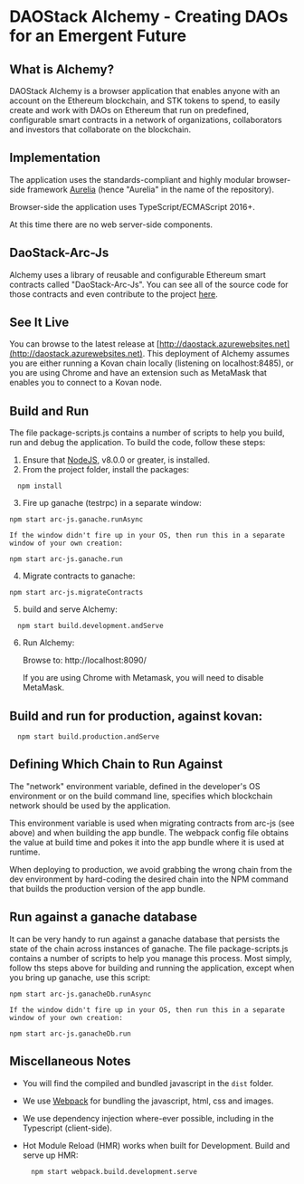 # DAOStack Alchemy - Creating DAOs for an Emergent Future

## What is Alchemy?

DAOStack Alchemy is a browser application that enables anyone with an account on the Ethereum blockchain, and STK tokens to spend, to easily create and work with DAOs on Ethereum that run on predefined, configurable smart contracts in a network of organizations, collaborators and investors that collaborate on the blockchain.

## Implementation

The application uses the standards-compliant and highly modular browser-side framework [Aurelia](http://aurelia.io) (hence "Aurelia" in the name of the repository).

Browser-side the application uses TypeScript/ECMAScript 2016+.

At this time there are no web server-side components.

## DaoStack-Arc-Js

Alchemy uses a library of reusable and configurable Ethereum smart contracts called "DaoStack-Arc-Js". You can see all of the source code for those contracts and even contribute to the project [here](https://github.com/daostack/arc-js).

## See It Live

You can browse to the latest release at [http://daostack.azurewebsites.net](http://daostack.azurewebsites.net). This deployment of Alchemy assumes you are either running a Kovan chain locally (listening on localhost:8485), or you are using Chrome and have an extension such as MetaMask that enables you to connect to a Kovan node.

## Build and Run

The file package-scripts.js contains a number of scripts to help you build, run and debug the application.  To build the code, follow these steps:

1. Ensure that [NodeJS](http://nodejs.org/), v8.0.0 or greater, is installed.
2. From the project folder, install the packages:

```shell
  npm install
```

3. Fire up ganache (testrpc) in a separate window:

```shell
npm start arc-js.ganache.runAsync
```

    If the window didn't fire up in your OS, then run this in a separate window of your own creation:

```shell
npm start arc-js.ganache.run
```

4. Migrate contracts to ganache:

```shell
npm start arc-js.migrateContracts
```

5. build and serve Alchemy:

```shell
  npm start build.development.andServe
```

6. Run Alchemy:

   Browse to: http://localhost:8090/

   If you are using Chrome with Metamask, you will need to disable MetaMask.

## Build and run for production, against kovan:

```shell
  npm start build.production.andServe
```

## Defining Which Chain to Run Against

The "network" environment variable, defined in the developer's OS environment or on the build command line, specifies which blockchain network should be used by the application.

This environment variable is used when migrating contracts from arc-js (see above) and when building the app bundle. The webpack config file obtains the value at build time and pokes it into the app bundle where it is used at runtime.

When deploying to production, we avoid grabbing the wrong chain from the dev environment by hard-coding the desired chain into the NPM command that builds the production version of the app bundle.

## Run against a ganache database

It can be very handy to run against a ganache database that persists the state of the chain across instances of ganache.  The file package-scripts.js contains a number of scripts to help you manage this process.  Most simply, follow ths steps above for building and running the application, except when you bring up ganache, use this script:

 ```shell
npm start arc-js.ganacheDb.runAsync
```

    If the window didn't fire up in your OS, then run this in a separate window of your own creation:

```shell
npm start arc-js.ganacheDb.run
```

## Miscellaneous Notes

* You will find the compiled and bundled javascript in the `dist` folder.

* We use [Webpack](https://webpack.js.org/) for bundling the javascript, html, css and images.

* We use dependency injection where-ever possible, including in the Typescript (client-side).

* Hot Module Reload (HMR) works when built for Development. Build and serve up HMR:

  ```shell
    npm start webpack.build.development.serve
  ```
